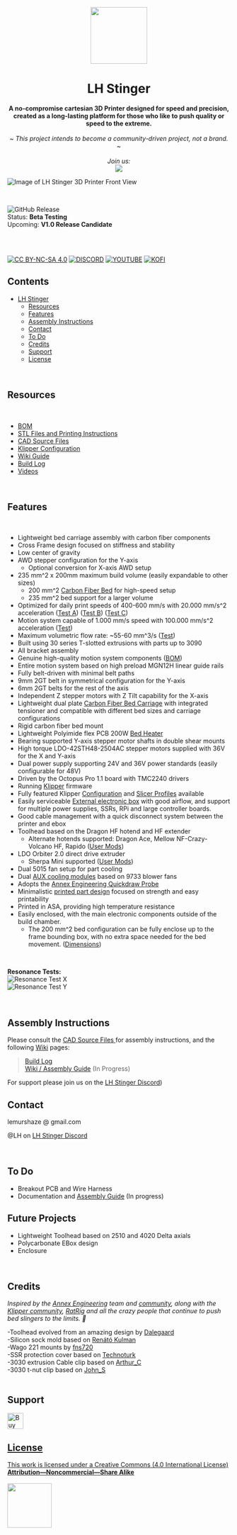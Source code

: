 <p align="center">
  <p align="center">
   <img width="128px" src="Images/Source/LH_Stinger_Logo_512px.png" />
  </p>
	<h1 align="center"><b>LH Stinger</b></h1>
	<p align="center"> <strong>
		A no-compromise cartesian 3D Printer designed for speed and precision, created as a long-lasting platform for those who like to push quality or speed to the extreme.  </strong>
    <br />
    <br />
    <i>~ This project intends to become a community-driven project, not a brand. ~
    <br /> 
    <br />
    Join us: 
    <br />
    </i>
      <a href="https://discord.gg/EzssCfnEDS"> <img  src="Images/disc.png" />  </a>
    <br />
</a>
  </p>
</p>

![Image of LH Stinger 3D Printer Front View](Images/New_Frame_v1024.png)  

<br>

![GitHub Release](https://img.shields.io/github/v/release/lhndo/LH-Stinger?style=for-the-badge&color=25C2A0)  
Status: **Beta Testing**  
Upcoming: **V1.0 Release Candidate**  

<br>
<br>

[![CC BY-NC-SA 4.0][cc-by-nc-sa-shield]][cc-by-nc-sa] [![DISCORD][s2]][l2] [![YOUTUBE][s5]][l5]  [![KOFI][s1]][l1]  

[s1]: https://img.shields.io/badge/Buy%20Me%20a%20Coffeee-d3dsds?logo=ko-fi&logoColor=white&labelColor=red&color=red
[l1]: https://ko-fi.com/lh_eng
[s2]: https://img.shields.io/badge/Discord-asdsadsa?logo=discord&logoColor=white&color=5865F2
[l2]: https://discord.gg/EzssCfnEDS
[s5]: https://img.shields.io/badge/Youtube-8A2323443?logo=youtube&logoColor=red&color=white
[l5]: https://www.youtube.com/@LemurHaze

[cc-by-nc-sa]: http://creativecommons.org/licenses/by-nc-sa/4.0/
[cc-by-nc-sa-image]: https://licensebuttons.net/l/by-nc-sa/4.0/88x31.png
[cc-by-nc-sa-shield]: https://img.shields.io/badge/License-CC%20BY--NC--SA%204.0-lightgrey.svg
  
## Contents
<!--ts-->

- [LH Stinger](#lh-stinger)
  - [Resources](#resources)
  - [Features](#features)
  - [Assembly Instructions](#assembly-instructions)
  - [Contact](#contact)
  - [To Do](#to-do)
  - [Credits](#credits)
  - [Support](#support)
  - [License](#license)

<br>

## Resources
<br>

- [BOM](https://docs.google.com/spreadsheets/d/1s8ulLfThmbuy1G_40MvkXXL2oVx9PZhvpAY9hMxqYbg/edit?usp=drive_link)  
- [STL Files and Printing Instructions](STL/)  
- [CAD Source Files ](CAD/)
- [Klipper Configuration ](Config/Klipper_Config) 
- [Wiki Guide](https://github.com/lhndo/LH-Stinger/wiki/Assembly-Guide)
- [Build Log](https://github.com/lhndo/LH-Stinger/wiki/Build-Log)
- [Videos](https://www.youtube.com/channel/UCPD2Ai4b49gVoCFSGFWoSdw) 

<br>

## Features
<br>

- Lightweight bed carriage assembly with carbon fiber components
- Cross Frame design focused on stiffness and stability
- Low center of gravity
- AWD stepper configuration for the Y-axis
  - Optional conversion for X-axis AWD setup
- 235 mm^2 x 200mm maximum build volume (easily expandable to other sizes)
  - 200 mm^2 [Carbon Fiber Bed](/DXF) for high-speed setup
  - 235 mm^2 bed support for a larger volume
- Optimized for daily print speeds of 400-600 mm/s with 20.000 mm/s^2 acceleration ([Test A](https://www.youtube.com/watch?v=bxNQv3xVFXA&)) ([Test B](https://www.youtube.com/watch?v=mh0rmYptH-0)) ([Test C](https://www.youtube.com/watch?v=cDipS-Msi5c))
- Motion system capable of 1.000 mm/s speed with 100.000 mm/s^2 acceleration ([Test](https://www.youtube.com/watch?v=Xajs2mky6ZU))
- Maximum volumetric flow rate: ~55-60 mm^3/s ([Test](https://www.youtube.com/watch?v=K3M1EXKJzKs))
- Built using 30 series T-slotted extrusions with parts up to 3090
- All bracket assembly
- Genuine high-quality motion system components ([BOM](https://docs.google.com/spreadsheets/d/1s8ulLfThmbuy1G_40MvkXXL2oVx9PZhvpAY9hMxqYbg/edit?usp=drive_link))
- Entire motion system based on high preload MGN12H linear guide rails
- Fully belt-driven with minimal belt paths
- 9mm 2GT belt in symmetrical configuration for the Y-axis
- 6mm 2GT belts for the rest of the axis
- Independent Z stepper motors with Z Tilt capability for the X-axis
- Lightweight dual plate [Carbon Fiber Bed Carriage](/DXF) with integrated tensioner and compatible with different bed sizes and carriage configurations
- Rigid carbon fiber bed mount
- Lightweight Polyimide flex PCB 200W [Bed Heater](/PCB/PI%20Bed%20Heater%20-%20200mm)
- Bearing supported Y-axis stepper motor shafts in double shear mounts
- High torque LDO-42STH48-2504AC stepper motors supplied with 36V for the X and Y-axis
- Dual power supply supporting 24V and 36V power standards (easily configurable for 48V)
- Driven by the Octopus Pro 1.1 board with TMC2240 drivers
- Running [Klipper](https://github.com/Klipper3d/klipper) firmware
- Fully featured Klipper [Configuration](/Config/Klipper_Config) and [Slicer Profiles](/Config/Orca_Slicer) available
- Easily serviceable [External electronic box](https://github.com/lhndo/LH-Stinger/wiki/Build-Log#electronic-box-design) with good airflow, and support for multiple power supplies, SSRs, RPi and large controller boards.
- Good cable management with a quick disconnect system between the printer and ebox
- Toolhead based on the Dragon HF hotend and HF extender
  - Alternate hotends supported: Dragon Ace, Mellow NF-Crazy-Volcano HF, Rapido ([User Mods](/User_Mods/Printer))
- LDO Orbiter 2.0 direct drive extruder
  - Sherpa Mini supported ([User Mods](/User_Mods/Printer))
- Dual 5015 fan setup for part cooling
- Dual [AUX cooling modules](/CAD/Aux%20Fan) based on 9733 blower fans
- Adopts the [Annex Engineering Quickdraw Probe](https://github.com/Annex-Engineering/Quickdraw_Probe)
- Minimalistic [printed part design](/STL) focused on strength and easy printability
- Printed in ASA, providing high temperature resistance
- Easily enclosed, with the main electronic components outside of the build chamber.
  - The 200 mm^2 bed configuration can be fully enclose up to the frame bounding box, with no extra space needed for the bed movement. ([Dimensions](https://github.com/lhndo/LH-Stinger/wiki/Dimensions))

<br>


**Resonance Tests:**<br>
![Resonance Test X](Images/X.png)<br>
![Resonance Test Y](Images/Y.png)<br>

<br>


## Assembly Instructions 

Please consult the [CAD Source Files ](CAD/)  for assembly instructions, and the following [Wiki](https://github.com/lhndo/LH-Stinger/wiki) pages:  
> [Build Log](https://github.com/lhndo/LH-Stinger/wiki/Build-Log)  
> [Wiki / Assembly Guide](https://github.com/lhndo/LH-Stinger/wiki/Assembly-Guide)  (In Progress)  

 For support please join us on the [LH Stinger Discord](https://discord.gg/EzssCfnEDS))
<br>

## Contact

lemurshaze @ gmail.com  

@LH on [LH Stinger Discord](https://discord.gg/EzssCfnEDS) <br>

<br>


## To Do 

- Breakout PCB and Wire Harness  
- Documentation and [Assembly Guide](https://github.com/lhndo/LH-Stinger/wiki/Assembly-Guide) (In progress)

## Future Projects
- Lightweight Toolhead based on 2510 and 4020 Delta axials 
- Polycarbonate EBox design
- Enclosure


<br>


## Credits

_Inspired by the [Annex Engineering](https://github.com/Annex-Engineering) team and [community](https://discord.com/invite/MzTR3zE), along with the [Klipper community](https://discord.klipper3d.org), [RatRig](https://ratrig.com/) and all the crazy people that continue to push bed slingers to the limits. :purple_heart:_

-Toolhead evolved from an amazing design by [Dalegaard](https://github.com/dalegaard)<br>
-Silicon sock mold based on [Renátó Kulman](https://www.printables.com/@RenatoKulman)<br>
-Wago 221 mounts by [fns720](https://www.printables.com/@fns720)<br>
-SSR protection cover based on [Technoturk](https://www.printables.com/@Technoturk_377911)<br>
-3030 extrusion Cable clip based on [Arthur_C](https://www.printables.com/@Arthur_C_428094)<br>
-3030 t-nut clip based on [John_S](https://www.printables.com/@JohnS)<br>
<br>

## Support

<a href='https://ko-fi.com/lh_eng' target='_blank'><img height='46' style='border:0px;height:36px;' src='https://az743702.vo.msecnd.net/cdn/kofi3.png?v=0' border='0' alt='Buy Me a Coffee at ko-fi.com' /> <br> 


## License


This work is licensed under a [Creative Commons (4.0 International License)  ](https://creativecommons.org/licenses/by-nc-sa/4.0/)  
[**Attribution—Noncommercial—Share Alike**](LICENSE.md)  
<br>
<img src="Images/CC.jpg" width="100">  
<br>
